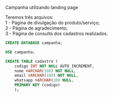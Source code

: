 Campanha utilizando landing page

Teremos três arquivos:  
1 - Página de divulgação do produto/serviço;  
2 - Página de agradecimento;  
3 - Página de consulta dos cadastros realizados.  

```sql
CREATE DATABASE campanha;

USE campanha;

CREATE TABLE cadastro (
    codigo INT NOT NULL AUTO_INCREMENT,
    nome VARCHAR(100) NOT NULL,
    email VARCHAR(100) NOT NULL,
    whatsapp VARCHAR(20) NULL, 
    PRIMARY KEY (codigo)
    ); 
```
